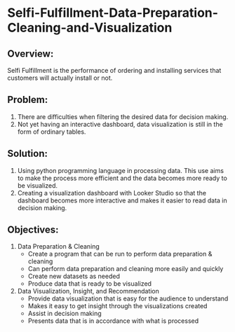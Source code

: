 # Selfi-Fulfillment-Data-Preparation-Cleaning-and-Visualization

## Overview:
Selfi Fulfillment is the performance of ordering and installing services that customers will actually install or not.

## Problem:
  1. There are difficulties when filtering the desired data for decision making.
  2. Not yet having an interactive dashboard, data visualization is still in the form of ordinary tables.

## Solution:
  1. Using python programming language in processing data. This use aims to make the process more efficient and the data becomes more ready to be visualized.
  2. Creating a visualization dashboard with Looker Studio so that the dashboard becomes more interactive and makes it easier to read data in decision making.

## Objectives:
  1. Data Preparation & Cleaning
       - Create a program that can be run to perform data preparation & cleaning
       - Can perform data preparation and cleaning more easily and quickly
       - Create new datasets as needed
       - Produce data that is ready to be visualized
  2. Data Visualization, Insight, and Recommendation
       - Provide data visualization that is easy for the audience to understand
       - Makes it easy to get insight through the visualizations created
       - Assist in decision making
       - Presents data that is in accordance with what is processed
